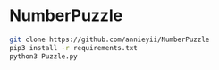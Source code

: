 # NumberPuzzle

```bash
git clone https://github.com/annieyii/NumberPuzzle
pip3 install -r requirements.txt
python3 Puzzle.py
```